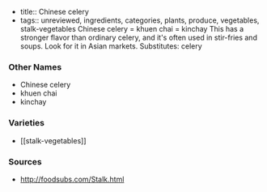 - title:: Chinese celery
- tags:: unreviewed, ingredients, categories, plants, produce, vegetables, stalk-vegetables
Chinese celery = khuen chai = kinchay This has a stronger flavor than ordinary celery, and it's often used in stir-fries and soups. Look for it in Asian markets. Substitutes: celery

### Other Names

* Chinese celery
* khuen chai
* kinchay

### Varieties

* [[stalk-vegetables]]

### Sources
* http://foodsubs.com/Stalk.html
